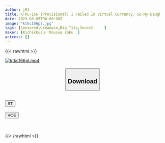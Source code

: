 ```yaml
---
author: j91
title: KTKC-166 (Provisional) I Failed In Virtual Currency, So My Daughter Will Put It Up For Sale. Although She Is An Idiot, Her Biggest Charm Point Is Her Beautiful National Treasure-class H-cup Breasts
date: 2023-08-05T00:00:00Z
image: "ktkc166pl.jpg"
tags: [Censored,Creampie,Big Tits,Incest	 ]
maker: [Kichikkusu- Mousou Zoku  ]
actress: []
---
```



{{< rawhtml >}}

<div class="video" data-videoid="Gkal9ZjGwVS1eXD">
    <a href="javascript:;">
        <img src="https://my.j91.asia/posts/ktkc166pl/ktkc166pl.jpg" width="WIDTH" height="HEIGHT" alt="ktkc166pl.mp4" loading="lazy">
    </a>
</div>

<script type="text/javascript" src="https://j91.asia/asset/on-demand-st.js"></script>

<br>
  <link rel="stylesheet" href="https://j91.asia/asset/bs5.css">
  
  <center>
  <button class="btn btn-primary" type="button" data-bs-toggle="collapse" data-bs-target=".multi-collapse" aria-expanded="false" aria-controls="multiCollapseExample1 multiCollapseExample2"><h2>Download</h2></button></center>
</p>
<div class="row">
  <div class="col">
    <div class="collapse multi-collapse" id="multiCollapseExample1">
      <div class="card card-body">
	      	      <br>
<div class="buttons">  
<a href="https://streamtape.to/v/Gkal9ZjGwVS1eXD"><button class="btn-hover color-3"><i class="fa fa-download"></i> ST</button></a></div>
    </div>
  </div>
</div>
  <div class="col">
    <div class="collapse multi-collapse" id="multiCollapseExample2">
      <div class="card card-body">
	      <br>
<div class="buttons">
    <a href="https://voe.sx/onmn5wpl0b0n"><button class="btn-hover color-9"><i class="fa fa-download"></i> VOE</button></a></div>
<br><br>
      </div>
    </div>
  </div>
</div>

{{< /rawhtml >}}
